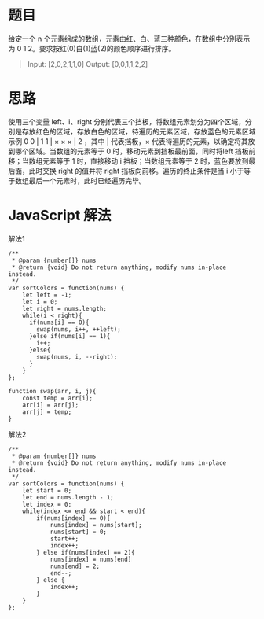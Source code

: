 # 题目
给定一个 n 个元素组成的数组，元素由红、白、蓝三种颜色，在数组中分别表示为 0 1 2。要求按红(0)白(1)蓝(2)的颜色顺序进行排序。
> Input: [2,0,2,1,1,0]
Output: [0,0,1,1,2,2]

# 思路
使用三个变量 left、i、right 分别代表三个挡板，将数组元素划分为四个区域，分别是存放红色的区域，存放白色的区域，待遍历的元素区域，存放蓝色的元素区域
示例 0 0 | 1 1 | × × × | 2 ，其中 | 代表挡板，× 代表待遍历的元素，以确定将其放到哪个区域。当数组的元素等于 0 时，移动元素到挡板最前面，同时将left
挡板前移；当数组元素等于 1 时，直接移动 i 挡板；当数组元素等于 2 时，蓝色要放到最后面，此时交换 right 的值并将 right 挡板向前移。遍历的终止条件是当
i 小于等于数组最后一个元素时，此时已经遍历完毕。

# JavaScript 解法
解法1
```
/**
 * @param {number[]} nums
 * @return {void} Do not return anything, modify nums in-place instead.
 */
var sortColors = function(nums) {
    let left = -1;
    let i = 0;
    let right = nums.length;
    while(i < right){
      if(nums[i] == 0){
        swap(nums, i++, ++left);
      }else if(nums[i] == 1){
        i++;
      }else{
        swap(nums, i, --right);
      }
    }
};

function swap(arr, i, j){
    const temp = arr[i];
    arr[i] = arr[j];
    arr[j] = temp;
}
```
解法2
```
/**
 * @param {number[]} nums
 * @return {void} Do not return anything, modify nums in-place instead.
 */
var sortColors = function(nums) {
    let start = 0;
    let end = nums.length - 1;
    let index = 0;
    while(index <= end && start < end){
        if(nums[index] == 0){
            nums[index] = nums[start];
            nums[start] = 0;
            start++;
            index++;
        } else if(nums[index] == 2){
            nums[index] = nums[end]
            nums[end] = 2;
            end--;
        } else {
            index++;
        }
    }
};
```
